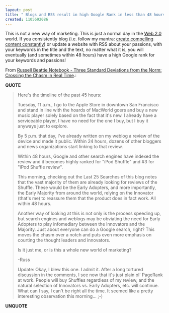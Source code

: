 ```yaml
---
layout: post
title: " Blogs and RSS result in high Google Rank in less than 48 hours"
created: 1105692086
---
```

<p>This is not a new way of marketing. This is just a normal day in the <a href="http://www.bryght.com/node/153">Web 2.0</a> world.  If you consistently blog (i.e. follow my mantra: <a href="http://www.rolandtanglao.com/archives/2004/07/31/anil_its_not_about_seo_its_about_creating_compelling_content_constantly">create compelling content constantly</a>) or update a website with RSS about your passions, with your keywords in the title and the text, no matter what it is, you will eventually (and sometimes within 48 hours) have a high Google rank for your keywords and passions!</p>
<p>From <a href="http://www.russellbeattie.com/notebook/1008244.html">Russell Beattie Notebook - Three Standard Deviations from the Norm: Crossing the Chasm in Real Time</a>.:</p>
<p><b>QUOTE</b></p><blockquote>Here's the timeline of the past 45 hours:

<p>Tuesday, 11 a.m., I go to the Apple Store in downtown San Francisco and stand in line with the hoards of MacWorld goers and buy a new music player solely based on the fact that it's new. I already have a serviceable player, I have no need for the one I buy, but I buy it anyways just to explore.</p>

<p>By 5 p.m. that day, I've already written on my weblog a review of the device and made it public. Within 24 hours, dozens of other bloggers and news organizations start linking to that review.</p>

<p>Within 48 hours, Google and other search engines have indexed the review and it becomes highly ranked for "iPod Shuffle" and #3 for "iPod Shuffle review".</p>

<p>This morning, checking out the Last 25 Searches of this blog notes that the vast majority of them are already looking for reviews of the Shuffle. These would be the Early Adopters, and more importantly, the Early Majority from around the world, relying on the Innovator (that's me) to reassure them that the product does in fact work. All within 48 hours.
</p>
<p>Another way of looking at this is not only is the process speeding up, but search engines and weblogs may be obviating the need for Early Adopters to play infomediary between the Innovators and the Majority. Just about everyone can do a Google search, right? This moves the chasm over a notch and puts even more emphasis on courting the thought leaders and innovators.
</p>
<p>Is it just me, or is this a whole new world of marketing?
</p>
<p>-Russ
</p>
<p>Update: Okay, I blew this one. I admit it. After a long tortured discussion in the comments, I see now that it's just plain ol' PageRank at work. People will buy Shuffles regardless of my review, and the natural selection of Innovators vs. Early Adopters, etc. will continue. What can I say, I can't be right all the time. It seemed like a pretty interesting observation this morning... ;-)</p></blockquote><p><b>UNQUOTE</b></p>



